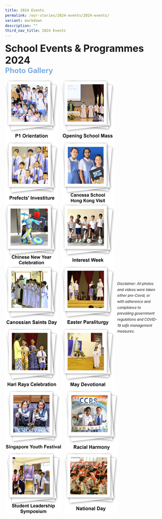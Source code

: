```yaml
---
title: 2024 Events
permalink: /our-stories/2024-events/2024-events/
variant: markdown
description: ""
third_nav_title: 2024 Events
---
```

<font size="6"><b>School Events &amp; Programmes 2024</b></font><br>
<font size="5" color="#7daadf"><b>Photo Gallery</b></font>


<center>

<p><a href="https://www.canossacatholicpri.moe.edu.sg/our-stories/2024-events/p1-orientation/"><img src="/images/Our%20Stories/2024/p1%20orientation%20cover%20photo.jpg" style="width:175px;height:205px;margin-right:10px;" align="left"></a></p>
		
	
<p><a href="https://www.canossacatholicpri.moe.edu.sg/our-stories/2024-events/opening-school-mass/"><img src="/images/Our%20Stories/2024/opening%20school%20mass%20cover%20photo.jpg" style="width:175px;height:205px;margin-right:10px;" align="left"></a></p>
	
	
<p><a href="https://www.canossacatholicpri.moe.edu.sg/our-stories/2024-events/prefects-investiture/"><img src="/images/Our%20Stories/2024/prefects%20investiture%20cover%20photo.jpg" style="width:175px;height:205px;margin-right:10px;" align="left"></a></p>
	
	
<br><br><br><br><br><br>
	
<p><a href="https://www.canossacatholicpri.moe.edu.sg/our-stories/2024-events/canossa-school-hong-kong-visit/"><img src="/images/Our%20Stories/2024/canossa%20school%20hong%20kong%20visit%20cover%20photo.jpg" style="width:175px;height:205px;margin-right:10px;" align="left"></a></p>
	
	
<p><a href="https://www.canossacatholicpri.moe.edu.sg/our-stories/2024-events/chinese-new-year-celebration/"><img src="/images/Our%20Stories/2024/Chinese_New_Year_Celebration___Cover_Photo.jpg" style="width:175px;height:205px;margin-right:10px;" align="left"></a></p>
	
	
<p><a href="https://www.canossacatholicpri.moe.edu.sg/our-stories/2024-events/interest-week/"><img src="/images/Our%20Stories/2024/Interest_Week___Cover_Photo.jpg" style="width:175px;height:205px;margin-right:10px;" align="left"></a></p>
	
	
<br><br><br><br><br><br>
		
	
<p><a href="https://www.canossacatholicpri.moe.edu.sg/our-stories/2024-events/canossian-saints-day/"><img src="/images/Our%20Stories/2024/Canossian_Saints_Day___Cover_Photo.jpg" style="width:175px;height:205px;margin-right:10px;" align="left"></a></p>
			
	
<p><a href="https://www.canossacatholicpri.moe.edu.sg/our-stories/2024-events/easter-paraliturgy/"><img src="/images/Our%20Stories/2024/Easter_Paraliturgy___Cover_Photo.jpg" style="width:175px;height:205px;margin-right:10px;" align="left"></a></p>

	
<p><a href="https://www.canossacatholicpri.moe.edu.sg/our-stories/2024-events/hari-raya-celebration/"><img src="/images/Our%20Stories/2024/Hari_Raya_Celebration___Cover_Photo.jpg" style="width:175px;height:205px;margin-right:10px;" align="left"></a></p>

	
<br><br><br><br><br><br>
		
	
<p><a href="https://www.canossacatholicpri.moe.edu.sg/our-stories/2024-events/may-devotional/"><img src="/images/Our%20Stories/2024/May_Devotional___Cover_Photo.jpg" style="width:175px;height:205px;margin-right:10px;" align="left"></a></p>
		
	
<p><a href="https://canossacatholicpri.moe.edu.sg/singapore-youth-festival/"><img src="/images/Our%20Stories/2024/SYF___Cover_Photo.jpg" style="width:187px;height:201px;margin-right:10px;" align="left"></a></p>

		
<p><a href="https://canossacatholicpri.moe.edu.sg/racial-harmony-day/"><img src="/images/Our%20Stories/2024/Racial_Harmony_Day___Cover_Photo.jpg" style="width:175px;height:205px;margin-right:10px;" align="left"></a></p>

	
<br><br><br><br><br><br>
		
	
<p><a href="https://canossacatholicpri.moe.edu.sg/student-leadership-symposium/"><img src="/images/Our%20Stories/2024/Student_Leadership_Symposium___Cover_Photo.jpg" style="width:185px;height:205px;margin-right:10px;" align="left"></a></p>
	

<p><a href="https://canossacatholicpri.moe.edu.sg/national-day-celebration/"><img src="/images/Our%20Stories/2024/National_Day___Cover_Photo.jpg" style="width:175px;height:205px;margin-right:10px;" align="left"></a></p>	

	
</center>


<br><br><br><br><br><br><br><br><br><br><br><br>
<sup><em>Disclaimer: All photos and videos were taken either pre-Covid, or with adherence and compliance to prevailing government regulations and COVID-19 safe management measures.</em></sup>